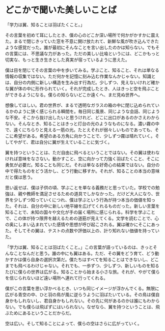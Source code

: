 # どこかで聞いた美しいことば

「学力は翼、知ることは羽ばたくこと。」

その言葉を初めて耳にしたとき、僕の心のどこか深い場所で何かがかすかに震えた。まるで閉じきっていた窓を不意に開け放たれて、新鮮な風が吹き込んできたような感覚だった。誰が最初にそんなことを言い出したのかは知らない。でもその言葉には、不思議な力があった。ただの美しい比喩というには、どこかもっと切実な、もっと生き生きとした真実が宿っているように思えた。

僕は目を閉じてその言葉の中を歩いてみる。学ぶこと、知ること、それは単なる情報の収集ではない。ただ何かを記憶に刻み込む作業なんかじゃない。知識とは、自分の内側に新しい構造を生み出す行為だ。少しずつ、見えないけれど確かな翼が体の中に形作られていく。それが完成したとき、人はきっと空を飛ぶことができるようになる。僕らの知らないどこか遠くへ、まだ見ぬ世界へ。

想像してほしい。君の世界が、まるで透明なガラスの箱の中に閉じ込められているかのように狭く感じられる瞬間を。毎日同じ風景、同じような会話、同じような不安。そこから抜け出したいと思うけれど、どこに出口があるのかさえわからない。そんなとき、知ることはきっと灯台の光のようなものになる。濃い霧の中で、遠くにちらりと見える一筋の光。たとえそれが弱々しいものであっても、そこに希望がある。希望のある方角に向かうことで、少しずつ霧は晴れていく。そしてやがて、君は自分に翼が生えていることに気づく。

翼を持つということは、ただ自由に飛べるということではない。その翼は使わなければ意味をなさない。動かすこと、空に向かって力強く羽ばたくこと、そこに勇気が必要だ。知ることも同じだ。それは単なる好奇心の結果ではない。自分の中で得たものをどう活かし、どう行動に移すか。それが、知ることの本当の意味だと僕は思う。

思い返せば、僕は子供の頃、学ぶことを単なる義務だと思っていた。学校での勉強は、親や教師を満足させるための道具でしかなかった。だけど大人になり、世界を少しずつ知っていくにつれ、僕は学ぶという行為が持つ本当の価値を知った。それは、自分の中に新しい地平線を広げてくれるものだった。新しい言葉を知ることで、未知の国々や文化が手の届く場所に感じられる。科学を学ぶことで、この体が持つ限界を越えるための道筋が見えてくる。文学を読むことで、心の奥にしまい込まれていた感情や思想が呼び起こされる。翼は確かにそこにあった。そしてその翼は、テストの点数や評価以上の、計り知れない価値を持っていた。

「学力は翼、知ることは羽ばたくこと。」この言葉が語っているのは、きっとそんなことなんだと思う。誰の中にも翼はある。ただ、その翼をどう育て、どう動かすかは僕ら自身の選択次第だ。僕たちはすべてを知ることはできないし、どこまでも飛べるわけじゃない。それでも、一歩ずつ、少しずつ、新しいものを知るたびに僕らの世界は広がる。知ることから始まる小さな旅。それが、やがて僕らを信じられないほど遠い場所へ連れて行ってくれる。

僕がこの言葉を思い浮かべるとき、いつも同じイメージが浮かんでくる。無限に広がる青空の中、ひと羽の鳥が風に逆らうように羽ばたいている。その鳥は僕自身かもしれないし、君自身かもしれない。その先に何があるのかは誰にもわからない。でも僕らは飛ばずにはいられない。なぜなら、翼を持つということは、飛ぶためにあるということだからだ。

空は広い。そして知ることによって、僕らの空はさらに広がっていく。